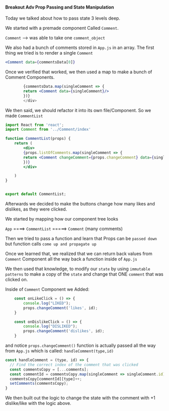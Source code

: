 #### Breakout Adv Prop Passing and State Manipulation

Today we talked about how to pass state 3 levels deep.

We started with a premade component Called `Comment`.


`Comment` --> was able to take one `comment_object`


We also had a bunch of comments stored in `App.js` in an array. The first thing we tried is to render a single `Comment`

```jsx
<Comment data={commentsData[0]}
```

Once we verified that worked, we then used a map to make a bunch of Comment Components.

```jsx
		{commentsData.map(singleComment => {
    	return <Comment data={singleComment}/>
      	})}
		</div>
```

We then said, we should refactor it into its own file/Component. So we made `CommentList`

```jsx
import React from 'react';
import Comment from '../Comment/index'

function CommentList(props) {
	return (
        <div>
		{props.listOfComments.map(singleComment => {
    	return <Comment changeComment={props.changeComment} data={singleComment}/>
      	})}
		</div>

	)
}


export default CommentList;
```

Afterwards we decided to make the buttons change how many likes and dislikes, as they were clicked.

We started by mapping how our component tree looks

`App` ====> `CommentList` =====> `Comment` (many comments)

Then we tried to pass a function and learn that Props can be `passed down` but function calls `come up and propagate up`

Once we learned that, we realized that we can return back values from `Comment` Component all the way back a function inside of `App.js`

We then used that knowledge, to modify our `state` by using `immutable patterns` to make a copy of the `state` and change that ONE `comment` that was clicked on. 

Inside of `Comment` Component we Added:

```jsx
	const onLikeClick = () => {
		console.log("LIKED");
		props.changeComment('likes', id);
	}

	const onDislikeClick = () => {
		console.log("DISLIKED");
		props.changeComment('dislikes', id);
	}
```

and notice `props.changeComment()` function is actually passed all the way from `App.js` which is called: `handleComment(type,id)`

```jsx
const handleComment = (type, id) => {
  // Find the correct index of the comment that was clicked
  const commentsCopy = [...comments];
  const commentId = commentsCopy.map(singleComment => singleComment.id).indexOf(id);
  commentsCopy[commentId][type]++;
  setComments(commentsCopy);
}
```

We then built out the logic to change the state with the comment with +1 dislike/like with the logic above.
